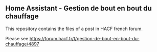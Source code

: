 ## Home Assistant - Gestion de bout en bout du chauffage

This repository contains the files of a post in HACF french forum.

Please see https://forum.hacf.fr/t/gestion-de-bout-en-bout-du-chauffage/4897
